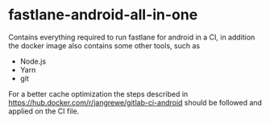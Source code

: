 # fastlane-android-all-in-one

Contains everything required to run fastlane for android in a CI, in addition the docker image also contains some other tools, such as
- Node.js
- Yarn
- git

For a better cache optimization the steps described in https://hub.docker.com/r/jangrewe/gitlab-ci-android should be followed and applied on the CI file.